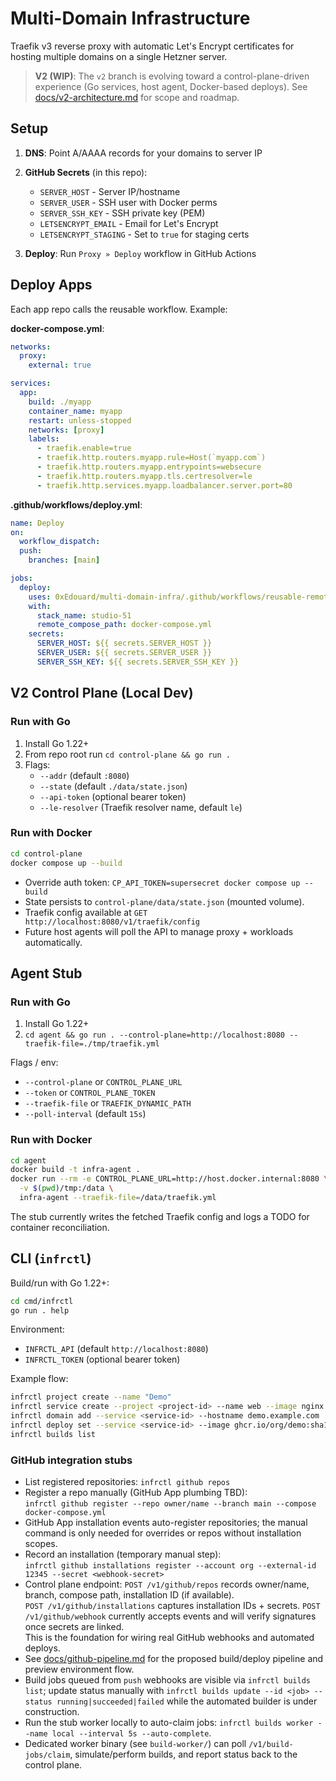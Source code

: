 # Multi-Domain Infrastructure

Traefik v3 reverse proxy with automatic Let's Encrypt certificates for hosting multiple domains on a single Hetzner server.

> **V2 (WIP)**: The `v2` branch is evolving toward a control-plane-driven experience (Go services, host agent, Docker-based deploys). See [docs/v2-architecture.md](docs/v2-architecture.md) for scope and roadmap.

## Setup

1. **DNS**: Point A/AAAA records for your domains to server IP
2. **GitHub Secrets** (in this repo):

   - `SERVER_HOST` - Server IP/hostname
   - `SERVER_USER` - SSH user with Docker perms
   - `SERVER_SSH_KEY` - SSH private key (PEM)
   - `LETSENCRYPT_EMAIL` - Email for Let's Encrypt
   - `LETSENCRYPT_STAGING` - Set to `true` for staging certs

3. **Deploy**: Run `Proxy » Deploy` workflow in GitHub Actions

## Deploy Apps

Each app repo calls the reusable workflow. Example:

**docker-compose.yml**:

```yaml
networks:
  proxy:
    external: true

services:
  app:
    build: ./myapp
    container_name: myapp
    restart: unless-stopped
    networks: [proxy]
    labels:
      - traefik.enable=true
      - traefik.http.routers.myapp.rule=Host(`myapp.com`)
      - traefik.http.routers.myapp.entrypoints=websecure
      - traefik.http.routers.myapp.tls.certresolver=le
      - traefik.http.services.myapp.loadbalancer.server.port=80
```

**.github/workflows/deploy.yml**:

```yaml
name: Deploy
on:
  workflow_dispatch:
  push:
    branches: [main]

jobs:
  deploy:
    uses: 0xEdouard/multi-domain-infra/.github/workflows/reusable-remote-deploy.yml@main
    with:
      stack_name: studio-51
      remote_compose_path: docker-compose.yml
    secrets:
      SERVER_HOST: ${{ secrets.SERVER_HOST }}
      SERVER_USER: ${{ secrets.SERVER_USER }}
      SERVER_SSH_KEY: ${{ secrets.SERVER_SSH_KEY }}
```

## V2 Control Plane (Local Dev)

### Run with Go
1. Install Go 1.22+
2. From repo root run `cd control-plane && go run .`
3. Flags:
   - `--addr` (default `:8080`)
   - `--state` (default `./data/state.json`)
   - `--api-token` (optional bearer token)
   - `--le-resolver` (Traefik resolver name, default `le`)

### Run with Docker
```bash
cd control-plane
docker compose up --build
```

- Override auth token: `CP_API_TOKEN=supersecret docker compose up --build`
- State persists to `control-plane/data/state.json` (mounted volume).
- Traefik config available at `GET http://localhost:8080/v1/traefik/config`
- Future host agents will poll the API to manage proxy + workloads automatically.

## Agent Stub

### Run with Go
1. Install Go 1.22+
2. `cd agent && go run . --control-plane=http://localhost:8080 --traefik-file=./tmp/traefik.yml`

Flags / env:
- `--control-plane` or `CONTROL_PLANE_URL`
- `--token` or `CONTROL_PLANE_TOKEN`
- `--traefik-file` or `TRAEFIK_DYNAMIC_PATH`
- `--poll-interval` (default `15s`)

### Run with Docker
```bash
cd agent
docker build -t infra-agent .
docker run --rm -e CONTROL_PLANE_URL=http://host.docker.internal:8080 \
  -v $(pwd)/tmp:/data \
  infra-agent --traefik-file=/data/traefik.yml
```

The stub currently writes the fetched Traefik config and logs a TODO for container reconciliation.

## CLI (`infrctl`)

Build/run with Go 1.22+:
```bash
cd cmd/infrctl
go run . help
```

Environment:
- `INFRCTL_API` (default `http://localhost:8080`)
- `INFRCTL_TOKEN` (optional bearer token)

Example flow:
```bash
infrctl project create --name "Demo"
infrctl service create --project <project-id> --name web --image nginx:alpine --port 8080
infrctl domain add --service <service-id> --hostname demo.example.com
infrctl deploy set --service <service-id> --image ghcr.io/org/demo:sha123
infrctl builds list
```

### GitHub integration stubs
- List registered repositories: `infrctl github repos`
- Register a repo manually (GitHub App plumbing TBD):  
  `infrctl github register --repo owner/name --branch main --compose docker-compose.yml`
- GitHub App installation events auto-register repositories; the manual command is only needed for overrides or repos without installation scopes.
- Record an installation (temporary manual step):  
  `infrctl github installations register --account org --external-id 12345 --secret <webhook-secret>`
- Control plane endpoint: `POST /v1/github/repos` records owner/name, branch, compose path, installation ID (if available).  
  `POST /v1/github/installations` captures installation IDs + secrets. `POST /v1/github/webhook` currently accepts events and will verify signatures once secrets are linked.  
  This is the foundation for wiring real GitHub webhooks and automated deploys.
- See [docs/github-pipeline.md](docs/github-pipeline.md) for the proposed build/deploy pipeline and preview environment flow.
- Build jobs queued from `push` webhooks are visible via `infrctl builds list`; update status manually with `infrctl builds update --id <job> --status running|succeeded|failed` while the automated builder is under construction.
- Run the stub worker locally to auto-claim jobs: `infrctl builds worker --name local --interval 5s --auto-complete`.
- Dedicated worker binary (see `build-worker/`) can poll `/v1/build-jobs/claim`, simulate/perform builds, and report status back to the control plane.
